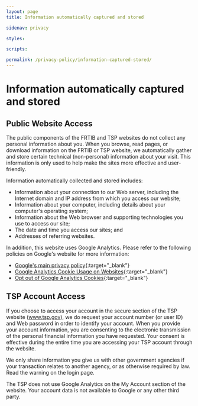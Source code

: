 ```yaml
---
layout: page
title: Information automatically captured and stored

sidenav: privacy

styles:

scripts:

permalink: /privacy-policy/information-captured-stored/
---
```

# Information automatically captured and stored

## Public Website Access

The public components of the FRTIB and TSP websites do not collect any personal information about you. When you browse, read pages, or download information on the FRTIB or TSP website, we automatically gather and store certain technical (non-personal) information about your visit. This information is only used to help make the sites more effective and user-friendly.

Information automatically collected and stored includes:

- Information about your connection to our Web server, including the Internet domain and IP address from which you access our website;
- Information about your computer, including details about your computer's operating system;
- Information about the Web browser and supporting technologies you use to access our site;
- The date and time you access our sites; and
- Addresses of referring websites.

In addition, this website uses Google Analytics. Please refer to the following policies on Google's website for more information:

- [Google's main privacy policy](https://policies.google.com/privacy?hl=en){:target="\_blank"}
- [Google Analytics Cookie Usage on Websites](https://support.google.com/analytics/answer/6004245){:target="\_blank"}
- [Opt out of Google Analytics Cookies](https://tools.google.com/dlpage/gaoptout?hl=en){:target="\_blank"}


## TSP Account Access
If you choose to access your account in the secure section of the TSP website (www.tsp.gov), we do request your account number (or user ID) and Web password in order to identify your account. When you provide your account information, you are consenting to the electronic transmission of the personal financial information you have requested. Your consent is effective during the entire time you are accessing your TSP account through the website.

We only share information you give us with other government agencies if your transaction relates to another agency, or as otherwise required by law. Read the warning on the login page.

The TSP does not use Google Analytics on the My Account section of the website. Your account data is not available to Google or any other third party.

<!-- CONTENT END -->

